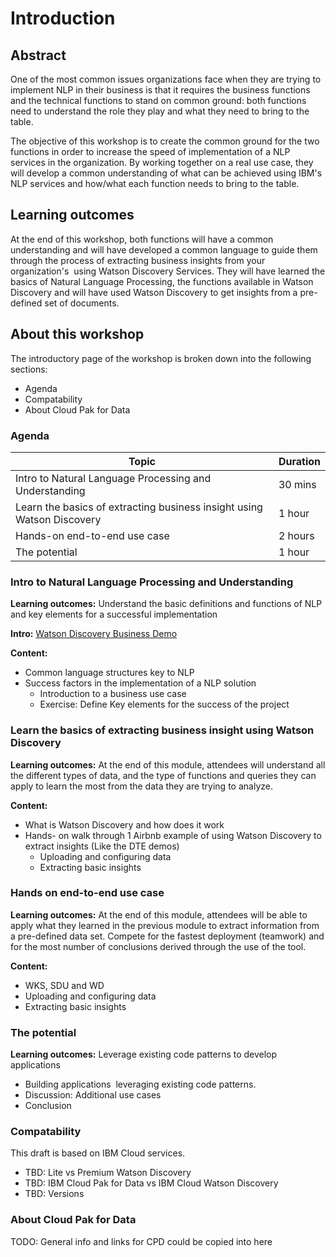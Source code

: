 # Introduction

## Abstract

One of the most common issues organizations face when they are trying to implement NLP in their business is that it requires the business functions and the technical functions to stand on common ground: both functions need to understand the role they play and what they need to bring to the table.

The objective of this workshop is to create the common ground for the two functions in order to increase the speed of implementation of a NLP services in the organization. By working together on a real use case, they will develop a common understanding of what can be achieved using IBM's NLP services and how/what each function needs to bring to the table.

## Learning outcomes

At the end of this workshop, both functions will have a common understanding and will have developed a common language to guide them through the process of extracting business insights from your organization's  using Watson Discovery Services. They will have learned the basics of Natural Language Processing, the functions available in Watson Discovery and will have used Watson Discovery to get insights from a pre-defined set of documents.

## About this workshop

The introductory page of the workshop is broken down into the following sections:

* Agenda
* Compatability
* About Cloud Pak for Data

### Agenda

| Topic | Duration |
| ------------- |-------------|
| Intro to Natural Language Processing and Understanding | 30 mins |
| Learn the basics of extracting business insight using Watson Discovery | 1 hour |
| Hands-on end-to-end use case | 2 hours |
| The potential | 1 hour |

### Intro to Natural Language Processing and Understanding

**Learning outcomes:**  Understand the basic definitions and functions of NLP and key elements for a successful implementation

**Intro:** [Watson Discovery Business Demo](https://www.ibm.com/watson/natural-language-processing)

**Content:**
* Common language structures key to NLP
* Success factors in the implementation of a NLP solution
  * Introduction to a business use case
  * Exercise: Define Key elements for the success of the project

### Learn the basics of extracting business insight using Watson Discovery

**Learning outcomes:** At the end of this module, attendees will understand all the different types of data, and the type of functions and queries they can apply to learn the most from the data they are trying to analyze.

**Content:**

* What is Watson Discovery and how does it work
* Hands- on walk through 1 Airbnb example of using Watson Discovery to extract insights (Like the DTE demos)
  * Uploading and configuring data
  * Extracting basic insights

### Hands on end-to-end use case

**Learning outcomes:**  At the end of this module, attendees will be able to apply what they learned in the previous module to extract information from a pre-defined data set. Compete for the fastest deployment (teamwork) and for the most number of conclusions derived through the use of the tool.

**Content:**
* WKS, SDU and WD
* Uploading and configuring data
* Extracting basic insights

### The potential

**Learning outcomes:** Leverage existing code patterns to develop applications

* Building applications  leveraging existing code patterns.
* Discussion: Additional use cases
* Conclusion

### Compatability

This draft is based on IBM Cloud services.

* TBD: Lite vs Premium Watson Discovery
* TBD: IBM Cloud Pak for Data vs IBM Cloud Watson Discovery
* TBD: Versions

### About Cloud Pak for Data

TODO: General info and links for CPD could be copied into here